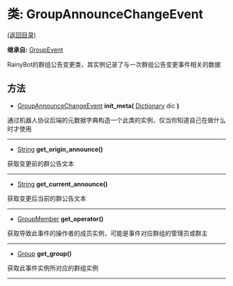 # 类: GroupAnnounceChangeEvent  
[(返回目录)](README.md)  
  
**继承自:** [GroupEvent](GroupEvent.md)  
  
RainyBot的群组公告变更类，其实例记录了与一次群组公告变更事件相关的数据  
  
## 方法 
  
- [GroupAnnounceChangeEvent](GroupAnnounceChangeEvent.md) **init_meta(** [Dictionary](https://docs.godotengine.org/en/latest/classes/class_dictionary.html) dic **)**  
  
通过机器人协议后端的元数据字典构造一个此类的实例，仅当你知道自己在做什么时才使用  
  
---  
  
- [String](https://docs.godotengine.org/en/latest/classes/class_string.html) **get_origin_announce()**  
  
获取变更前的群公告文本  
  
---  
  
- [String](https://docs.godotengine.org/en/latest/classes/class_string.html) **get_current_announce()**  
  
获取变更后当前的群公告文本  
  
---  
  
- [GroupMember](GroupMember.md) **get_operator()**  
  
获取导致此事件的操作者的成员实例，可能是事件对应群组的管理员或群主  
  
---  
  
- [Group](Group.md) **get_group()**  
  
获取此事件实例所对应的群组实例  
  
---  
  

